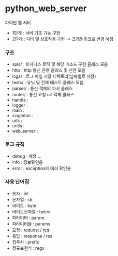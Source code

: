# python_web_server

파이썬 웹 서버 
- 1단계 : 서버 기초 기능 구현
- 2단계 : 디비 및 상호작용 구현 -> 프레임워크로 변경 예정 



### 구조
- apis/ : 비지니스 로직 및 해당 메소드 구현 클래스 모음
- http : http 통신 관련 클래스 및 선언 모음
- logs/ : 로그 파일 저장 디렉토리(날짜별로 저장)  
- tests/ : 유닛 및 전체 테스트 클래스 모음 
- parser/ : 통신 객체의 파서 클래스 
- router/ : 통신 요청 url 객체 클래스 
- handle :
- logger :
- main :
- singleton : 
- urls : 
- urtils : 
- web_server : 


### 로그 규칙
- debug : 예정....
- info  : 정보확인용
- error : exception의 에러 확인용



### 사용 단어집

- 숫자 : int
- 문자열 : str
- 바이트 : byte
- 바이트문자열 : bytes
- 파라미터 : param
- 파라미터들 : params
- 요청 : request / req
- 응답 : response / res
- 접두사 : prefix
- 정규표현식 : regx 
